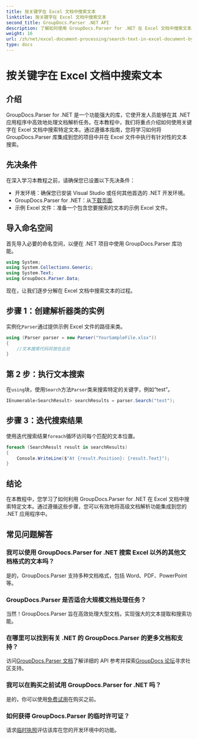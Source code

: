 ```yaml
---
title: 按关键字在 Excel 文档中搜索文本
linktitle: 按关键字在 Excel 文档中搜索文本
second_title: GroupDocs.Parser .NET API
description: 了解如何使用 GroupDocs.Parser for .NET 在 Excel 文档中搜索文本。将高级文本搜索功能集成到您的 .NET 应用程序中。
weight: 16
url: /zh/net/excel-document-processing/search-text-in-excel-document-by-keyword/
type: docs
---
```

# 按关键字在 Excel 文档中搜索文本

## 介绍
GroupDocs.Parser for .NET 是一个功能强大的库，它使开发人员能够在其 .NET 应用程序中高效地处理文档解析任务。在本教程中，我们将重点介绍如何使用关键字在 Excel 文档中搜索特定文本。通过遵循本指南，您将学习如何将 GroupDocs.Parser 库集成到您的项目中并在 Excel 文件中执行有针对性的文本搜索。
## 先决条件
在深入学习本教程之前，请确保您已设置以下先决条件：
- 开发环境：确保您已安装 Visual Studio 或任何其他首选的 .NET 开发环境。
-  GroupDocs.Parser for .NET：从[下载页面](https://releases.groupdocs.com/parser/net/).
- 示例 Excel 文件：准备一个包含您要搜索的文本的示例 Excel 文件。

## 导入命名空间
首先导入必要的命名空间，以便在 .NET 项目中使用 GroupDocs.Parser 库功能。
```csharp
using System;
using System.Collections.Generic;
using System.Text;
using GroupDocs.Parser.Data;
```

现在，让我们逐步分解在 Excel 文档中搜索文本的过程。
## 步骤 1：创建解析器类的实例
实例化`Parser`通过提供示例 Excel 文件的路径来类。
```csharp
using (Parser parser = new Parser("YourSampleFile.xlsx"))
{
    //文本搜索代码将放在此处
}
```
## 第 2 步：执行文本搜索
在`using`块，使用`Search`方法`Parser`类来搜索特定的关键字，例如“test”。
```csharp
IEnumerable<SearchResult> searchResults = parser.Search("test");
```
## 步骤 3：迭代搜索结果
使用迭代搜索结果`foreach`循环访问每个匹配的文本位置。
```csharp
foreach (SearchResult result in searchResults)
{
    Console.WriteLine($"At {result.Position}: {result.Text}");
}
```

## 结论
在本教程中，您学习了如何利用 GroupDocs.Parser for .NET 在 Excel 文档中搜索特定文本。通过遵循这些步骤，您可以有效地将高级文档解析功能集成到您的 .NET 应用程序中。

## 常见问题解答
### 我可以使用 GroupDocs.Parser for .NET 搜索 Excel 以外的其他文档格式的文本吗？
是的，GroupDocs.Parser 支持多种文档格式，包括 Word、PDF、PowerPoint 等。
### GroupDocs.Parser 是否适合大规模文档处理任务？
当然！GroupDocs.Parser 旨在高效处理大型文档，实现强大的文本提取和搜索功能。
### 在哪里可以找到有关 .NET 的 GroupDocs.Parser 的更多文档和支持？
访问[GroupDocs.Parser 文档](https://tutorials.groupdocs.com/parser/net/)了解详细的 API 参考并探索[GroupDocs 论坛](https://forum.groupdocs.com/c/parser/17)寻求社区支持。
### 我可以在购买之前试用 GroupDocs.Parser for .NET 吗？
是的，你可以使用[免费试用](https://releases.groupdocs.com/)在购买之前。
### 如何获得 GroupDocs.Parser 的临时许可证？
请求[临时执照](https://purchase.groupdocs.com/temporary-license/)评估该库在您的开发环境中的功能。